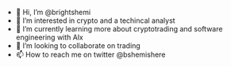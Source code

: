 - 👋 Hi, I’m @brightshemi
- 👀 I’m interested in crypto and a techincal analyst
- 🌱 I’m currently learning more about cryptotrading and software engineering with Alx
- 💞️ I’m looking to collaborate on trading
- 📫 How to reach me on twitter @bshemishere

<!---
brightshemi/brightshemi is a ✨ special ✨ repository because its `README.md` (this file) appears on your GitHub profile.
You can click the Preview link to take a look at your changes.
--->
